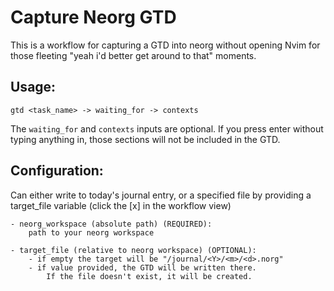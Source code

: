 # Capture Neorg GTD

This is a workflow for capturing a GTD into neorg without opening Nvim for those fleeting "yeah i'd better get around to that" moments.

## Usage:

	gtd <task_name> -> waiting_for -> contexts

The `waiting_for` and `contexts` inputs are optional.
If you press enter without typing anything in, those sections will not be included in the GTD.

## Configuration:

Can either write to today's journal entry, or a specified file by providing a target_file variable (click the [x] in the workflow view)

	- neorg_workspace (absolute path) (REQUIRED):
		path to your neorg workspace
	
	- target_file (relative to neorg workspace) (OPTIONAL):
		- if empty the target will be "/journal/<Y>/<m>/<d>.norg"
		- if value provided, the GTD will be written there.
			If the file doesn't exist, it will be created.
